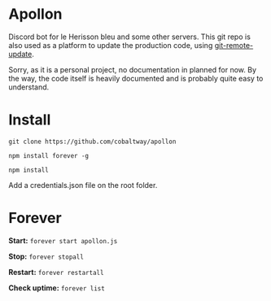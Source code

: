 # Apollon

Discord bot for le Herisson bleu and some other servers.
This git repo is also used as a platform to update the production code, using [git-remote-update](https://github.com/cobaltway/git-remote-update).

Sorry, as it is a personal project, no documentation in planned for now.
By the way, the code itself is heavily documented and is probably quite easy to understand.

# Install
`git clone https://github.com/cobaltway/apollon`

`npm install forever -g`

`npm install`

Add a credentials.json file on the root folder.

# Forever
**Start:** `forever start apollon.js`

**Stop:** `forever stopall`

**Restart:** `forever restartall`

**Check uptime:** `forever list`
